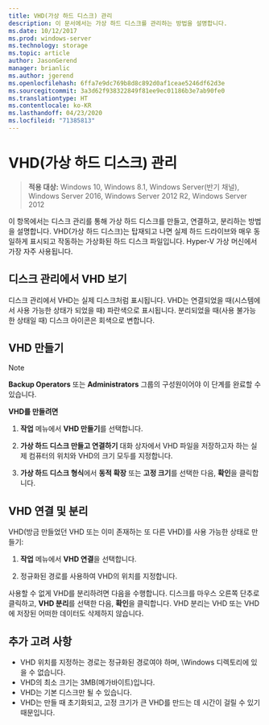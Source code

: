 ```yaml
---
title: VHD(가상 하드 디스크) 관리
description: 이 문서에서는 가상 하드 디스크를 관리하는 방법을 설명합니다.
ms.date: 10/12/2017
ms.prod: windows-server
ms.technology: storage
ms.topic: article
author: JasonGerend
manager: brianlic
ms.author: jgerend
ms.openlocfilehash: 6ffa7e9dc769b8d8c892d0af1ceae5246df62d3e
ms.sourcegitcommit: 3a3d62f938322849f81ee9ec01186b3e7ab90fe0
ms.translationtype: HT
ms.contentlocale: ko-KR
ms.lasthandoff: 04/23/2020
ms.locfileid: "71385813"
---
```

# <a name="manage-virtual-hard-disks-vhd"></a>VHD(가상 하드 디스크) 관리

> **적용 대상:** Windows 10, Windows 8.1, Windows Server(반기 채널), Windows Server 2016, Windows Server 2012 R2, Windows Server 2012

이 항목에서는 디스크 관리를 통해 가상 하드 디스크를 만들고, 연결하고, 분리하는 방법을 설명합니다. VHD(가상 하드 디스크)는 탑재되고 나면 실제 하드 드라이브와 매우 동일하게 표시되고 작동하는 가상화된 하드 디스크 파일입니다. Hyper-V 가상 머신에서 가장 자주 사용됩니다. 

## <a name="viewing-vhds-in-disk-management"></a>디스크 관리에서 VHD 보기

디스크 관리에서 VHD는 실제 디스크처럼 표시됩니다. VHD는 연결되었을 때(시스템에서 사용 가능한 상태가 되었을 때) 파란색으로 표시됩니다. 분리되었을 때(사용 불가능한 상태일 때) 디스크 아이콘은 회색으로 변합니다.

## <a name="creating-a-vhd"></a>VHD 만들기

> [!NOTE]
> **Backup Operators** 또는 **Administrators** 그룹의 구성원이어야 이 단계를 완료할 수 있습니다.

**VHD를 만들려면**

1.  **작업** 메뉴에서 **VHD 만들기**를 선택합니다.

2.  **가상 하드 디스크 만들고 연결하기** 대화 상자에서 VHD 파일을 저장하고자 하는 실제 컴퓨터의 위치와 VHD의 크기 모두를 지정합니다.

3.  **가상 하드 디스크 형식**에서 **동적 확장** 또는 **고정 크기**를 선택한 다음, **확인**을 클릭합니다.

## <a name="attaching-and-detaching-a-vhd"></a>VHD 연결 및 분리

VHD(방금 만들었던 VHD 또는 이미 존재하는 또 다른 VHD)를 사용 가능한 상태로 만들기: 

1. **작업** 메뉴에서 **VHD 연결**을 선택합니다.

2. 정규화된 경로를 사용하여 VHD의 위치를 지정합니다.

사용할 수 없게 VHD를 분리하려면 다음을 수행합니다. 디스크를 마우스 오른쪽 단추로 클릭하고, **VHD 분리**를 선택한 다음, **확인**을 클릭합니다. VHD 분리는 VHD 또는 VHD에 저장된 어떠한 데이터도 삭제하지 않습니다.

## <a name="additional-considerations"></a>추가 고려 사항

-   VHD 위치를 지정하는 경로는 정규화된 경로여야 하며, \\Windows 디렉토리에 있을 수 없습니다.
-   VHD의 최소 크기는 3MB(메가바이트)입니다.
-   VHD는 기본 디스크만 될 수 있습니다.
-   VHD는 만들 때 초기화되고, 고정 크기가 큰 VHD를 만드는 데 시간이 걸릴 수 있기 때문입니다.
